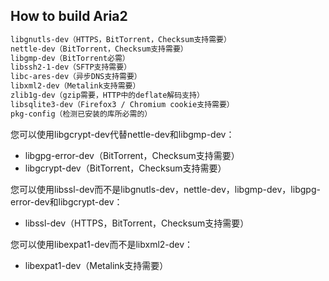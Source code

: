 ## How to build Aria2

```sh
libgnutls-dev（HTTPS，BitTorrent，Checksum支持需要）
nettle-dev（BitTorrent，Checksum支持需要）
libgmp-dev（BitTorrent必需）
libssh2-1-dev（SFTP支持需要）
libc-ares-dev（异步DNS支持需要）
libxml2-dev（Metalink支持需要）
zlib1g-dev（gzip需要，HTTP中的deflate解码支持）
libsqlite3-dev（Firefox3 / Chromium cookie支持需要）
pkg-config（检测已安装的库所必需的）
```

您可以使用libgcrypt-dev代替nettle-dev和libgmp-dev：

- libgpg-error-dev（BitTorrent，Checksum支持需要）
- libgcrypt-dev（BitTorrent，Checksum支持需要）

您可以使用libssl-dev而不是libgnutls-dev，nettle-dev，libgmp-dev，libgpg-error-dev和libgcrypt-dev：

- libssl-dev（HTTPS，BitTorrent，Checksum支持需要）

您可以使用libexpat1-dev而不是libxml2-dev：

- libexpat1-dev（Metalink支持需要）